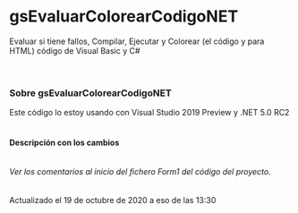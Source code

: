 ﻿# gsEvaluarColorearCodigoNET
Evaluar si tiene fallos, Compilar, Ejecutar y Colorear (el código y para HTML) código de Visual Basic y C#<br>
<br>
<br>
<h3>Sobre gsEvaluarColorearCodigoNET</h3>
Este código lo estoy usando con Visual Studio 2019 Preview y .NET 5.0 RC2<br>
<br>
<h4>Descripción con los cambios</h4>
<br>
<i>Ver los comentarios al inicio del fichero Form1 del código del proyecto.</i><br>
<br>
<br>
Actualizado el 19 de octubre de 2020 a eso de las 13:30<br>

